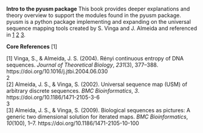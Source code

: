 **Intro to the pyusm package**
This book provides deeper explanations and theory overview to support the modules found in the pyusm package. 
pyusm is a python package implementing and expanding on the universal sequence mapping tools created by S. Vinga and J. Almeida and referenced in [1](#1) [2](#2) [3](#3). 

**Core References**
<a class="id">[1]</a>
<div class="csl-entry">[1] Vinga, S., &#38; Almeida, J. S. (2004). Rényi continuous entropy of DNA sequences. <i>Journal of Theoretical Biology</i>, <i>231</i>(3), 377–388. https://doi.org/10.1016/j.jtbi.2004.06.030</div>
<a class="id">2</a>
<div class="csl-entry">[2] Almeida, J. S., &#38; Vinga, S. (2002). Universal sequence map (USM) of arbitrary discrete sequences. <i>BMC Bioinformatics</i>, <i>3</i>. https://doi.org/10.1186/1471-2105-3-6</div>
<a class="id">3</a>
<div class="csl-entry">[3] Almeida, J. S., &#38; Vinga, S. (2009). Biological sequences as pictures: A generic two dimensional solution for iterated maps. <i>BMC Bioinformatics</i>, <i>10</i>(100), 1–7. https://doi.org/10.1186/1471-2105-10-100</div>
